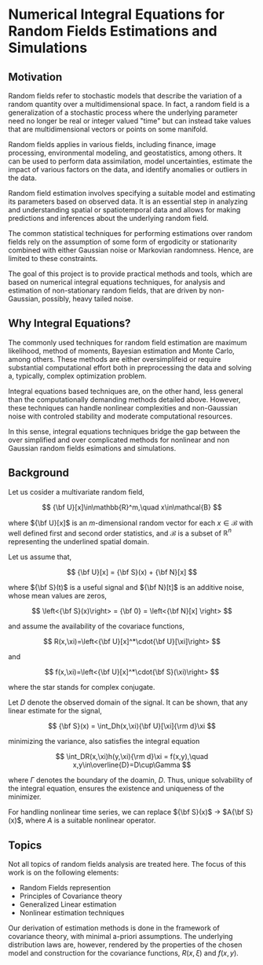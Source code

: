 # Numerical Integral Equations for Random Fields Estimations and Simulations

## Motivation

Random fields refer to stochastic models that describe the variation of a random quantity over a multidimensional space. In fact, a random field is a generalization of a stochastic process where the underlying parameter need no longer be real or integer valued "time" but can instead take values that are multidimensional vectors or points on some manifold.

Random fields applies in various fields, including finance, image processing, environmental modeling, and geostatistics, among others. It can be used to perform data assimilation, model uncertainties, estimate the impact of various factors on the data, and identify anomalies or outliers in the data.

Random field estimation involves specifying a suitable model and estimating its parameters based on observed data. It is an essential step in analyzing and understanding spatial or spatiotemporal data and allows for making predictions and inferences about the underlying random field.

The common statistical techniques for performing estimations over random fields rely on the assumption of some form of ergodicity or stationarity combined with either Gaussian noise or Markovian randomness. Hence, are limited to these constraints.

The goal of this project is to provide practical methods and tools, which are based on numerical integral equations techniques, for analysis and estimation of non-stationary random fields, that are driven by non-Gaussian, possibly, heavy tailed noise.

## Why Integral Equations?

The commonly used techniques for random field estimation are maximum likelihood, method of moments, Bayesian estimation and Monte Carlo, among others. These methods are either oversimplifeid or require substantial computational effort both in preprocessing the data and solving a, typically, complex optimization problem.

[//]: <The most general paradigm addressing the prediction and forecasting problem is the nonlinear filtering framework. In this framework the particle filter technique is considered the most general method for tackling the problem due to its inherent ability for capturing complex nonlinear relationships between variables and handling non-Gaussian noise.>

Integral equations based techniques are, on the other hand, less general than the computationally demanding methods detailed above. However, these techniques can handle nonlinear complexities and non-Gaussian noise with controled stability and moderate computational resources.

In this sense, integral equations techniques bridge the gap between the over simplified and over complicated methods for nonlinear and non Gaussian random fields esimations and simulations.

## Background

Let us cosider a multivariate random field,

$$  {\bf U}[x]\in\mathbb{R}^m,\quad x\in\mathcal{B}  $$

where ${\bf U}[x]$ is an $m$-dimensional random vector for each $x\in\mathcal{B}$ with well defined first and second order statistics, and $\mathcal{B}$ is a subset of $\mathbb{R}^n$ representing the underlined spatial domain.

Let us assume that,

$$ {\bf U}[x] = {\bf S}(x) + {\bf N}[x] $$

where ${\bf S}(t)$ is a useful signal and ${\bf N}[t]$ is an additive noise, whose mean values are zeros,

$$ \left<{\bf S}(x)\right> = {\bf 0} = \left<{\bf N}[x] \right> $$

and assume the availability of the covariace functions,

 $$ R(x,\xi)=\left<{\bf U}[x]^*\cdot{\bf U}[\xi]\right> $$

and

 $$ f(x,\xi)=\left<{\bf U}[x]^*\cdot{\bf S}(\xi)\right> $$

where the star stands for complex conjugate.

Let $D$ denote the observed domain of the signal. It can be shown, that any linear estimate for the signal,

$$ {\bf S}(x) = \int_Dh(x,\xi){\bf U}[\xi]{\rm d}\xi $$

minimizing the variance, also satisfies the integral equation

$$ \int_DR(x,\xi)h(y,\xi){\rm d}\xi = f(x,y),\quad x,y\in\overline{D}=D\cup\Gamma $$

where $\Gamma$ denotes the boundary of the doamin, $D$. Thus, unique solvability of the integral equation, ensures the existence and uniqueness of the minimizer.

For handling nonlinear time series, we can replace ${\bf S}(x)$ $\rightarrow$ $A{\bf S}(x)$, where $A$ is a suitable nonlinear operator.

## Topics

Not all topics of random fields analysis are treated here. The focus of this work is on the following elements:

* Random Fields represention
* Principles of Covariance theory
* Generalized Linear estimation
* Nonlinear estimation techniques

Our derivation of estimation methods is done in the framework of covariance theory, with minimal a-priori assumptions. The underlying distribution laws are, however, rendered by the properties of the chosen model and construction for the covariance functions, $R(x,\xi)$ and $f(x,y)$.
